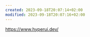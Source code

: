 ```yaml
---
created: 2023-09-18T20:07:14+02:00
modified: 2023-09-18T20:07:16+02:00
---
```


https://www.hyperui.dev/
